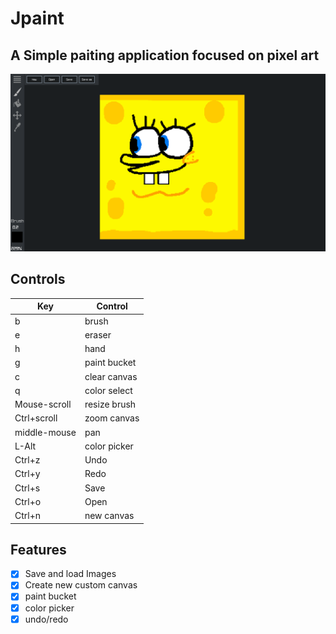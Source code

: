 # Jpaint
## A Simple paiting application focused on pixel art

![](screenshot.png)

## Controls

| Key    | Control      |
| ------ | ------------ |
| b      | brush        |
| e      | eraser       |
| h      | hand         |
| g      | paint bucket |
| c      | clear canvas |
| q      | color select |
| Mouse-scroll | resize brush |
| Ctrl+scroll  | zoom canvas  |
| middle-mouse | pan          |
| L-Alt  | color picker |
| Ctrl+z | Undo         |
| Ctrl+y | Redo         |
| Ctrl+s | Save         |
| Ctrl+o | Open         |
| Ctrl+n | new canvas   |


## Features
- [x] Save and load Images
- [x] Create new custom canvas 
- [x] paint bucket
- [x] color picker
- [x] undo/redo
